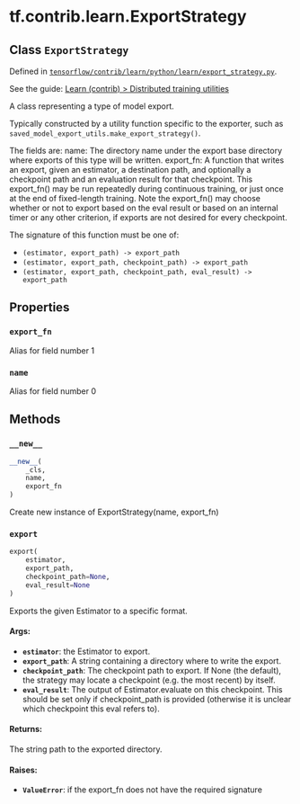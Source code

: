 <div itemscope itemtype="http://developers.google.com/ReferenceObject">
<meta itemprop="name" content="tf.contrib.learn.ExportStrategy" />
<meta itemprop="property" content="export_fn"/>
<meta itemprop="property" content="name"/>
<meta itemprop="property" content="__new__"/>
<meta itemprop="property" content="export"/>
</div>

# tf.contrib.learn.ExportStrategy

## Class `ExportStrategy`





Defined in [`tensorflow/contrib/learn/python/learn/export_strategy.py`](https://www.tensorflow.org/code/tensorflow/contrib/learn/python/learn/export_strategy.py).

See the guide: [Learn (contrib) > Distributed training utilities](../../../../../api_guides/python/contrib.learn.md#Distributed_training_utilities)

A class representing a type of model export.

Typically constructed by a utility function specific to the exporter, such as
`saved_model_export_utils.make_export_strategy()`.

The fields are:
  name: The directory name under the export base directory where exports of
    this type will be written.
  export_fn: A function that writes an export, given an estimator, a
    destination path, and optionally a checkpoint path and an evaluation
    result for that checkpoint.  This export_fn() may be run repeatedly during
    continuous training, or just once at the end of fixed-length training.
    Note the export_fn() may choose whether or not to export based on the eval
    result or based on an internal timer or any other criterion, if exports
    are not desired for every checkpoint.

  The signature of this function must be one of:

  * `(estimator, export_path) -> export_path`
  * `(estimator, export_path, checkpoint_path) -> export_path`
  * `(estimator, export_path, checkpoint_path, eval_result) -> export_path`

## Properties

<h3 id="export_fn"><code>export_fn</code></h3>

Alias for field number 1

<h3 id="name"><code>name</code></h3>

Alias for field number 0



## Methods

<h3 id="__new__"><code>__new__</code></h3>

``` python
__new__(
    _cls,
    name,
    export_fn
)
```

Create new instance of ExportStrategy(name, export_fn)

<h3 id="export"><code>export</code></h3>

``` python
export(
    estimator,
    export_path,
    checkpoint_path=None,
    eval_result=None
)
```

Exports the given Estimator to a specific format.

#### Args:

* <b>`estimator`</b>: the Estimator to export.
* <b>`export_path`</b>: A string containing a directory where to write the export.
* <b>`checkpoint_path`</b>: The checkpoint path to export.  If None (the default),
    the strategy may locate a checkpoint (e.g. the most recent) by itself.
* <b>`eval_result`</b>: The output of Estimator.evaluate on this checkpoint.  This
    should be set only if checkpoint_path is provided (otherwise it is
    unclear which checkpoint this eval refers to).


#### Returns:

The string path to the exported directory.


#### Raises:

* <b>`ValueError`</b>: if the export_fn does not have the required signature



